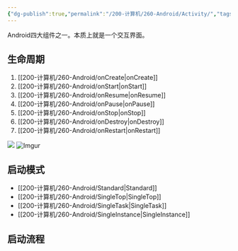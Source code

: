 ```yaml
---
{"dg-publish":true,"permalink":"/200-计算机/260-Android/Activity/","tags":["Android/四大组件"],"noteIcon":""}
---
```



Android四大组件之一。本质上就是一个交互界面。
## 生命周期
1. [[200-计算机/260-Android/onCreate\|onCreate]]
2. [[200-计算机/260-Android/onStart\|onStart]]
4. [[200-计算机/260-Android/onResume\|onResume]]
5. [[200-计算机/260-Android/onPause\|onPause]]
6. [[200-计算机/260-Android/onStop\|onStop]]
7. [[200-计算机/260-Android/onDestroy\|onDestroy]]
8. [[200-计算机/260-Android/onRestart\|onRestart]]

![](https://imgur.com/R4QX7qB)
![Imgur](https://imgur.com/R4QX7qB.png)

## 启动模式
- [[200-计算机/260-Android/Standard\|Standard]]
- [[200-计算机/260-Android/SingleTop\|SingleTop]]
- [[200-计算机/260-Android/SingleTask\|SingleTask]]
- [[200-计算机/260-Android/SingleInstance\|SingleInstance]]

## 启动流程

